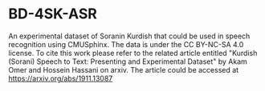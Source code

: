 # BD-4SK-ASR
An experimental dataset of Soranin Kurdish that could be used in speech recognition using CMUSphinx. The data is under the CC BY-NC-SA 4.0 license.
To cite this work please refer to the related article entitled "Kurdish (Sorani) Speech to Text: Presenting and Experimental Dataset" by Akam Omer and Hossein Hassani on arxiv. The article could be accessed at https://arxiv.org/abs/1911.13087

